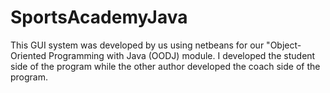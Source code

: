 # SportsAcademyJava
This GUI system was developed by us using netbeans for our "Object-Oriented Programming with Java (OODJ) module. I developed the student side of the program while the other author developed the coach side of the program.
